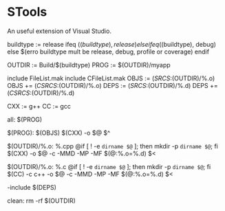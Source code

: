STools
======

An useful extension of Visual Studio.


buildtype := release
ifeq ($(buildtype), release)
else ifeq ($(buildtype), debug)
else
        $(erro buildtype mult be release, debug, profile or coverage)
endif

OUTDIR := Build/$(buildtype)
PROG := $(OUTDIR)/myapp

include FileList.mak
include CFileList.mak
OBJS := $(SRCS:%.cpp=$(OUTDIR)/%.o)
OBJS += $(CSRCS:%.c=$(OUTDIR)/%.o)
DEPS := $(SRCS:%.cpp=$(OUTDIR)/%.d)
DEPS += $(CSRCS:%.c=$(OUTDIR)/%.d)

CXX := g++
CC := gcc

all: $(PROG)

$(PROG): $(OBJS)
        $(CXX) -o $@ $^

$(OUTDIR)/%.o: %.cpp
        @if [ ! -e `dirname $@` ]; then mkdir -p `dirname $@`; fi
        $(CXX) -o $@ -c -MMD -MP -MF $(@:%.o=%.d) $<

$(OUTDIR)/%.o: %.c
        @if [ ! -e `dirname $@` ]; then mkdir -p `dirname $@`; fi
        $(CC) -c c++ -o $@ -c -MMD -MP -MF $(@:%.o=%.d) $<

-include $(DEPS)

clean:
        rm -rf $(OUTDIR)
